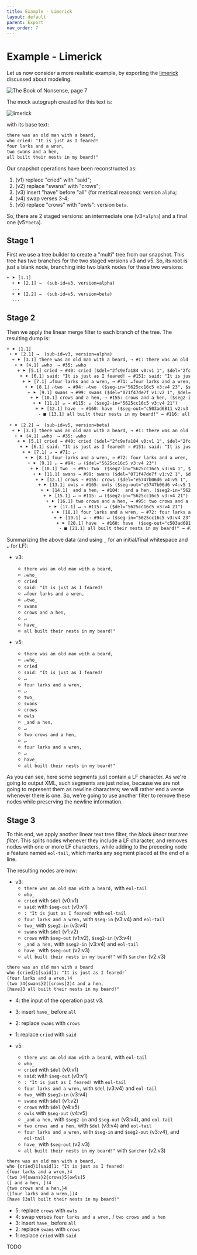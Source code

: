 ```yaml
---
title: Example - Limerick
layout: default
parent: Export
nav_order: 7
---
```


# Example - Limerick

Let us now consider a more realistic example, by exporting the [limerick](../model/sample-limerick.md) discussed about modeling.

![The Book of Nonsense, page 7](../model/img/nonsense7.png)

The mock autograph created for this text is:

![limerick](../model/img/limerick.png)

with its base text:

```txt
there was an old man with a beard,
who cried: "It is just as I feared!
four larks and a wren,
two swans and a hen,
all built their nests in my beard!"
```

Our snapshot operations have been reconstructed as:

1. (v1) replace "cried" with "said";
2. (v2) replace "swans" with "crows";
3. (v3) insert "have" before "all" (for metrical reasons): version `alpha`;
4. (v4) swap verses 3-4;
5. (v5) replace "crows" with "owls": version `beta`.

So, there are 2 staged versions: an intermediate one (v3=`alpha`) and a final one (v5=`beta`).

## Stage 1

First we use a tree builder to create a "multi" tree from our snapshot. This tree has two branches for the two staged versions v3 and v5. So, its root is just a blank node, branching into two blank nodes for these two versions:

```txt
+ ⯈ [1.1]
  + ⯈ [2.1] →  (sub-id=v3, version=alpha)
  ...
  + ⯈ [2.2] →  (sub-id=v5, version=beta)
  ...
```

## Stage 2

Then we apply the linear merge filter to each branch of the tree. The resulting dump is:

```txt
+ ⯈ [1.1]
 + ⯈ [2.1] →  (sub-id=v3, version=alpha)
  + ⯈ [3.1] there was an old man with a beard, → #1: there was an old man with a beard,
   + ⯈ [4.1] ↵who  → #35: ↵who 
    + ⯈ [5.1] cried → #40: cried ($del="2fc9efa184 v0:v1 1", $del="2fc9efa184 v0:v1 2", $del="2fc9efa184 v0:v1 3", $del="2fc9efa184 v0:v1 4", $del="2fc9efa184 v0:v1 5")
     + ⯈ [6.1] said: "It is just as I feared! → #151: said: "It is just as I feared!
      + ⯈ [7.1] ↵four larks and a wren, → #71: ↵four larks and a wren, ($seg-in="5625cc16c5 v3:v4 1", $seg-in="5625cc16c5 v3:v4 2", $seg-in="5625cc16c5 v3:v4 3", $seg-in="5625cc16c5 v3:v4 4", $seg-in="5625cc16c5 v3:v4 5", $seg-in="5625cc16c5 v3:v4 6", $seg-in="5625cc16c5 v3:v4 7", $seg-in="5625cc16c5 v3:v4 8", $seg-in="5625cc16c5 v3:v4 9", $seg-in="5625cc16c5 v3:v4 10", $seg-in="5625cc16c5 v3:v4 11", $seg-in="5625cc16c5 v3:v4 12", $seg-in="5625cc16c5 v3:v4 13", $seg-in="5625cc16c5 v3:v4 14", $seg-in="5625cc16c5 v3:v4 15", $seg-in="5625cc16c5 v3:v4 16", $seg-in="5625cc16c5 v3:v4 17", $seg-in="5625cc16c5 v3:v4 18", $seg-in="5625cc16c5 v3:v4 19", $seg-in="5625cc16c5 v3:v4 20", $seg-in="5625cc16c5 v3:v4 21", $seg-in="5625cc16c5 v3:v4 22")
       + ⯈ [8.1] ↵two  → #94: ↵two  ($seg-in="5625cc16c5 v3:v4 23", $seg2-in="5625cc16c5 v3:v4 1", $seg2-in="5625cc16c5 v3:v4 2", $seg2-in="5625cc16c5 v3:v4 3", $seg2-in="5625cc16c5 v3:v4 4")
        + ⯈ [9.1] swans → #99: swans ($del="071f47de7f v1:v2 1", $del="071f47de7f v1:v2 2", $del="071f47de7f v1:v2 3", $del="071f47de7f v1:v2 4", $del="071f47de7f v1:v2 5")
         + ⯈ [10.1] crows and a hen, → #155: crows and a hen, ($seg2-in="5625cc16c5 v3:v4 5", $seg2-in="5625cc16c5 v3:v4 6", $seg2-in="5625cc16c5 v3:v4 7", $seg2-in="5625cc16c5 v3:v4 8", $seg2-in="5625cc16c5 v3:v4 9", $seg2-in="5625cc16c5 v3:v4 10", $seg2-in="5625cc16c5 v3:v4 11", $seg2-in="5625cc16c5 v3:v4 12", $seg2-in="5625cc16c5 v3:v4 13", $seg2-in="5625cc16c5 v3:v4 14", $seg2-in="5625cc16c5 v3:v4 15", $seg2-in="5625cc16c5 v3:v4 16", $seg2-in="5625cc16c5 v3:v4 17", $seg2-in="5625cc16c5 v3:v4 18", $seg2-in="5625cc16c5 v3:v4 19", $seg2-in="5625cc16c5 v3:v4 20")
          + ⯈ [11.1] ↵ → #115: ↵ ($seg2-in="5625cc16c5 v3:v4 21")
           + ⯈ [12.1] have  → #160: have  ($seg-out="c503ad6811 v2:v3 1", $seg-out="c503ad6811 v2:v3 2", $seg-out="c503ad6811 v2:v3 3", $seg-out="c503ad6811 v2:v3 4", $seg-out="c503ad6811 v2:v3 5")
            - ■ [13.1] all built their nests in my beard!" → #116: all built their nests in my beard!"
 
 + ⯈ [2.2] →  (sub-id=v5, version=beta)
  + ⯈ [3.1] there was an old man with a beard, → #1: there was an old man with a beard,
   + ⯈ [4.1] ↵who  → #35: ↵who 
    + ⯈ [5.1] cried → #40: cried ($del="2fc9efa184 v0:v1 1", $del="2fc9efa184 v0:v1 2", $del="2fc9efa184 v0:v1 3", $del="2fc9efa184 v0:v1 4", $del="2fc9efa184 v0:v1 5")
     + ⯈ [6.1] said: "It is just as I feared! → #151: said: "It is just as I feared!
      + ⯈ [7.1] ↵ → #71: ↵
       + ⯈ [8.1] four larks and a wren, → #72: four larks and a wren, ($del="5625cc16c5 v3:v4 1", $del="5625cc16c5 v3:v4 2", $del="5625cc16c5 v3:v4 3", $del="5625cc16c5 v3:v4 4", $del="5625cc16c5 v3:v4 5", $del="5625cc16c5 v3:v4 6", $del="5625cc16c5 v3:v4 7", $del="5625cc16c5 v3:v4 8", $del="5625cc16c5 v3:v4 9", $del="5625cc16c5 v3:v4 10", $del="5625cc16c5 v3:v4 11", $del="5625cc16c5 v3:v4 12", $del="5625cc16c5 v3:v4 13", $del="5625cc16c5 v3:v4 14", $del="5625cc16c5 v3:v4 15", $del="5625cc16c5 v3:v4 16", $del="5625cc16c5 v3:v4 17", $del="5625cc16c5 v3:v4 18", $del="5625cc16c5 v3:v4 19", $del="5625cc16c5 v3:v4 20", $del="5625cc16c5 v3:v4 21", $del="5625cc16c5 v3:v4 22")
        + ⯈ [9.1] ↵ → #94: ↵ ($del="5625cc16c5 v3:v4 23")
         + ⯈ [10.1] two  → #95: two  ($seg2-in="5625cc16c5 v3:v4 1", $seg2-in="5625cc16c5 v3:v4 2", $seg2-in="5625cc16c5 v3:v4 3", $seg2-in="5625cc16c5 v3:v4 4")
          + ⯈ [11.1] swans → #99: swans ($del="071f47de7f v1:v2 1", $del="071f47de7f v1:v2 2", $del="071f47de7f v1:v2 3", $del="071f47de7f v1:v2 4", $del="071f47de7f v1:v2 5")
           + ⯈ [12.1] crows → #155: crows ($del="e5747b06d6 v4:v5 1", $del="e5747b06d6 v4:v5 2", $del="e5747b06d6 v4:v5 3", $del="e5747b06d6 v4:v5 4", $del="e5747b06d6 v4:v5 5")
            + ⯈ [13.1] owls → #165: owls ($seg-out="e5747b06d6 v4:v5 1", $seg-out="e5747b06d6 v4:v5 2", $seg-out="e5747b06d6 v4:v5 3", $seg-out="e5747b06d6 v4:v5 4")
             + ⯈ [14.1]  and a hen, → #104:  and a hen, ($seg2-in="5625cc16c5 v3:v4 10", $seg2-in="5625cc16c5 v3:v4 11", $seg2-in="5625cc16c5 v3:v4 12", $seg2-in="5625cc16c5 v3:v4 13", $seg2-in="5625cc16c5 v3:v4 14", $seg2-in="5625cc16c5 v3:v4 15", $seg2-in="5625cc16c5 v3:v4 16", $seg2-in="5625cc16c5 v3:v4 17", $seg2-in="5625cc16c5 v3:v4 18", $seg2-in="5625cc16c5 v3:v4 19", $seg2-in="5625cc16c5 v3:v4 20")
              + ⯈ [15.1] ↵ → #115: ↵ ($seg2-in="5625cc16c5 v3:v4 21")
               + ⯈ [16.1] two crows and a hen, → #95: two crows and a hen, ($del="5625cc16c5 v3:v4 1", $del="5625cc16c5 v3:v4 2", $del="5625cc16c5 v3:v4 3", $del="5625cc16c5 v3:v4 4", $del="5625cc16c5 v3:v4 5", $del="5625cc16c5 v3:v4 6", $del="5625cc16c5 v3:v4 7", $del="5625cc16c5 v3:v4 8", $del="5625cc16c5 v3:v4 9", $del="5625cc16c5 v3:v4 10", $del="5625cc16c5 v3:v4 11", $del="5625cc16c5 v3:v4 12", $del="5625cc16c5 v3:v4 13", $del="5625cc16c5 v3:v4 14", $del="5625cc16c5 v3:v4 15", $del="5625cc16c5 v3:v4 16", $del="5625cc16c5 v3:v4 17", $del="5625cc16c5 v3:v4 18", $del="5625cc16c5 v3:v4 19", $del="5625cc16c5 v3:v4 20")
                + ⯈ [17.1] ↵ → #115: ↵ ($del="5625cc16c5 v3:v4 21")
                 + ⯈ [18.1] four larks and a wren, → #72: four larks and a wren, ($seg-in="5625cc16c5 v3:v4 1", $seg-in="5625cc16c5 v3:v4 2", $seg-in="5625cc16c5 v3:v4 3", $seg-in="5625cc16c5 v3:v4 4", $seg-in="5625cc16c5 v3:v4 5", $seg-in="5625cc16c5 v3:v4 6", $seg-in="5625cc16c5 v3:v4 7", $seg-in="5625cc16c5 v3:v4 8", $seg-in="5625cc16c5 v3:v4 9", $seg-in="5625cc16c5 v3:v4 10", $seg-in="5625cc16c5 v3:v4 11", $seg-in="5625cc16c5 v3:v4 12", $seg-in="5625cc16c5 v3:v4 13", $seg-in="5625cc16c5 v3:v4 14", $seg-in="5625cc16c5 v3:v4 15", $seg-in="5625cc16c5 v3:v4 16", $seg-in="5625cc16c5 v3:v4 17", $seg-in="5625cc16c5 v3:v4 18", $seg-in="5625cc16c5 v3:v4 19", $seg-in="5625cc16c5 v3:v4 20", $seg-in="5625cc16c5 v3:v4 21", $seg-in="5625cc16c5 v3:v4 22")
                  + ⯈ [19.1] ↵ → #94: ↵ ($seg-in="5625cc16c5 v3:v4 23")
                   + ⯈ [20.1] have  → #160: have  ($seg-out="c503ad6811 v2:v3 1", $seg-out="c503ad6811 v2:v3 2", $seg-out="c503ad6811 v2:v3 3", $seg-out="c503ad6811 v2:v3 4", $seg-out="c503ad6811 v2:v3 5")
                    - ■ [21.1] all built their nests in my beard!" → #116: all built their nests in my beard!"
```

Summarizing the above data (and using `_` for an initial/final whitespace and `↵` for LF):

- v3:
  - `there was an old man with a beard,`
  - `↵who_`
  - `cried`
  - `said: "It is just as I feared!`
  - `↵four larks and a wren,`
  - `↵two_`
  - `swans`
  - `crows and a hen,`
  - `↵`
  - `have_`
  - `all built their nests in my beard!"`

- v5:
  - `there was an old man with a beard,`
  - `↵who_`
  - `cried`
  - `said: "It is just as I feared!`
  - `↵`
  - `four larks and a wren,`
  - `↵`
  - `two_`
  - `swans`
  - `crows`
  - `owls`
  - `_and a hen,`
  - `↵`
  - `two crows and a hen,`
  - `↵`
  - `four larks and a wren,`
  - `↵`
  - `have_`
  - `all built their nests in my beard!"`

As you can see, here some segments just contain a LF character. As we're going to output XML, such segments are just noise, because we are not going to represent them as newline characters; we will rather end a verse whenever there is one. So, we're going to use another filter to remove these nodes while preserving the newline information.

## Stage 3

To this end, we apply another linear text tree filter, the _block linear text tree filter_. This splits nodes whenever they include a LF character, and removes nodes with one or more LF characters, while adding to the preceding node a feature named `eol-tail`, which marks any segment placed at the end of a line.

The resulting nodes are now:

- v3:
  - `there was an old man with a beard,` with `eol-tail`
  - `who_`
  - `cried` with `$del` (v0:v1)
  - `said`: with `$seg-out` (v0:v1)
  - `: "It is just as I feared!` with `eol-tail`
  - `four larks and a wren,` with `$seg-in` (v3:v4) and `eol-tail`
  - `two_` with `$seg2-in` (v3:v4)
  - `swans` with `$del` (v1:v2)
  - `crows` with `$seg-out` (v1:v2), `$seg2-in` (v3:v4)
  - `_and a hen,` with `$seg2-in` (v3:v4) and `eol-tail`
  - `have_` with `$seg-out` (v2:v3)
  - `all built their nests in my beard!"` with `$anchor` (v2:v3)

```txt
there was an old man with a beard
who {cried}1[said]1: "It is just as I feared!`
(four larks and a wren,)4
(two )4{swans}2([crows]2)4 and a hen,
[have]3 all built their nests in my beard!"
```

- 4: the input of the operation past v3.
- 3: insert `have_` before `all`
- 2: replace `swans` with `crows`
- 1: replace `cried` with `said`

- v5:
  - `there was an old man with a beard,` with `eol-tail`
  - `who_`
  - `cried` with `$del` (v0:v1)
  - `said`: with `$seg-out` (v0:v1)
  - `: "It is just as I feared!` with `eol-tail`
  - `four larks and a wren,` with `$del` (v3:v4) and `eol-tail`
  - `two_` with `$seg2-in` (v3:v4)
  - `swans` with `$del` (v1:v2)
  - `crows` with `$del` (v4:v5)
  - `owls` with `$seg-out` (v4:v5)
  - `_and a hen,` with `$seg2-in` and `$seg-out` (v3:v4), and `eol-tail`
  - `two crows and a hen,` with `$del` (v3:v4) and `eol-tail`
  - `four larks and a wren,` with `$seg-in` and `$seg2-out` (v3:v4), and `eol-tail`
  - `have_` with `$seg-out` (v2:v3)
  - `all built their nests in my beard!"` with `$anchor` (v2:v3)

```txt
there was an old man with a beard,
who {cried}1[said]1: "It is just as I feared!
{four larks and a wren,}4
(two )4{swans}2{crows}5[owls]5
([ and a hen, ])4
{two crows and a hen,}4
([four larks and a wren,])4
[have ]3all built their nests in my beard!"
```

- 5: replace `crows` with `owls`
- 4: swap verses `four larks and a wren,` / `two crows and a hen`
- 3: insert `have_` before `all`
- 2: replace `swans` with `crows`
- 1: replace `cried` with `said`

TODO
